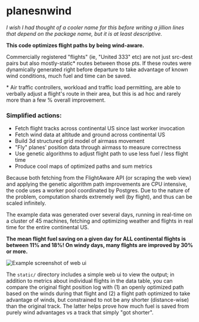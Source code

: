 # planesnwind 

_I wish I had thought of a cooler name for this before writing a jillion lines
that depend on the package name, but it is at least descriptive._

**This code optimizes flight paths by being wind-aware.**

Commercially registered
"flights" (ie, "United 333" etc) are not just src-dest pairs but also mostly-static*
routes between those pts. If these routes were dynamically generated right before departure 
to take advantage of known wind conditions, much fuel and time can be saved.

\* Air traffic controllers, workload and traffic load permitting, are able to verbally
adjust a flight's route in their area, but this is ad hoc and rarely more than a few
% overall improvement.

### Simplified actions:

- Fetch flight tracks across continental US since last worker invocation
- Fetch wind data at altitude and ground across continental US
- Build 3d structured grid model of airmass movement
- "Fly" planes' position data through airmass to measure correctness
- Use genetic algorithms to adjust flight path to use less fuel / less flight time
- Produce cool maps of optimized paths and sum metrics

Because both fetching from the FlightAware API (or scraping the web view) and
applying the genetic algorithm path improvements are CPU intensive, the code
uses a worker pool coordinated by Postgres. Due to the nature of the problem,
computation shards extremely well (by flight), and thus can be scaled infinitely.

The example data was generated over several days, running in real-time on a cluster
of 45 machines, fetching and optimizing weather and flights in real time for the 
entire continental US.

**The mean flight fuel saving on a given day for ALL continental flights is 
between 11% and 18%! On windy days, many flights are improved by 30% or more.**

![Example screenshot of web ui](/static/screenshot/example1.png)

The `static/` directory includes a simple web ui to view the output; in addition to
metrics about individual flights in the data table, you can compare the original flight
position log with (1) an openly optimized path based on the winds during that flight and
(2) a flight path optimized to take advantage of winds, but constrained to not be any
shorter (distance-wise) than the original track. The latter helps prove how much
fuel is saved from purely wind advantages vs a track that simply "got shorter".
